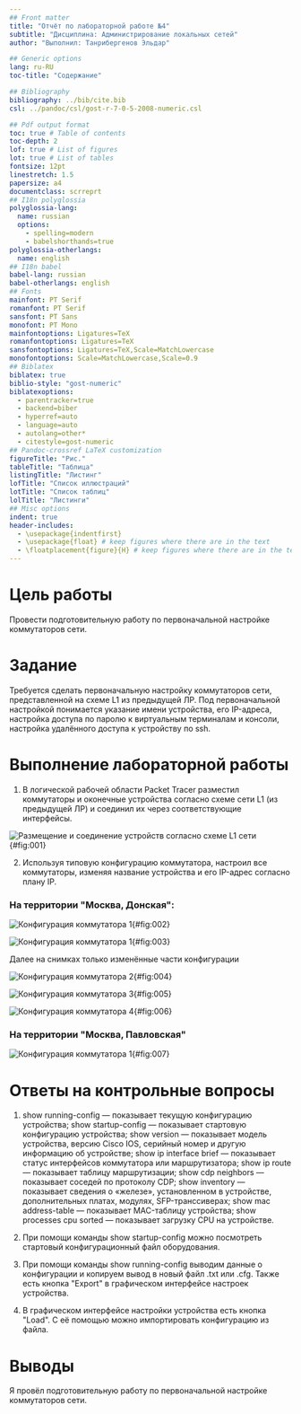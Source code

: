 ```yaml
---
## Front matter
title: "Отчёт по лабораторной работе №4"
subtitle: "Дисциплина: Администрирование локальных сетей"
author: "Выполнил: Танрибергенов Эльдар"

## Generic options
lang: ru-RU
toc-title: "Содержание"

## Bibliography
bibliography: ../bib/cite.bib
csl: ../pandoc/csl/gost-r-7-0-5-2008-numeric.csl

## Pdf output format
toc: true # Table of contents
toc-depth: 2
lof: true # List of figures
lot: true # List of tables
fontsize: 12pt
linestretch: 1.5
papersize: a4
documentclass: scrreprt
## I18n polyglossia
polyglossia-lang:
  name: russian
  options:
	- spelling=modern
	- babelshorthands=true
polyglossia-otherlangs:
  name: english
## I18n babel
babel-lang: russian
babel-otherlangs: english
## Fonts
mainfont: PT Serif
romanfont: PT Serif
sansfont: PT Sans
monofont: PT Mono
mainfontoptions: Ligatures=TeX
romanfontoptions: Ligatures=TeX
sansfontoptions: Ligatures=TeX,Scale=MatchLowercase
monofontoptions: Scale=MatchLowercase,Scale=0.9
## Biblatex
biblatex: true
biblio-style: "gost-numeric"
biblatexoptions:
  - parentracker=true
  - backend=biber
  - hyperref=auto
  - language=auto
  - autolang=other*
  - citestyle=gost-numeric
## Pandoc-crossref LaTeX customization
figureTitle: "Рис."
tableTitle: "Таблица"
listingTitle: "Листинг"
lofTitle: "Список иллюстраций"
lotTitle: "Список таблиц"
lolTitle: "Листинги"
## Misc options
indent: true
header-includes:
  - \usepackage{indentfirst}
  - \usepackage{float} # keep figures where there are in the text
  - \floatplacement{figure}{H} # keep figures where there are in the text
---
```


# Цель работы

Провести подготовительную работу по первоначальной настройке коммутаторов сети.


# Задание

Требуется сделать первоначальную настройку коммутаторов сети, представленной на схеме L1 из предыдущей ЛР. Под первоначальной настройкой понимается указание имени устройства, его IP-адреса, настройка
доступа по паролю к виртуальным терминалам и консоли, настройка удалённого доступа к устройству по ssh.



# Выполнение лабораторной работы


1. В логической рабочей области Packet Tracer разместил коммутаторы и оконечные устройства согласно схеме сети L1 (из предыдущей ЛР) и соединил их через соответствующие интерфейсы.

![Размещение и соединение устройств согласно схеме L1 сети](../images/topology.png){#fig:001}



2. Используя типовую конфигурацию коммутатора, настроил все коммутаторы, изменяя название устройства и его IP-адрес согласно плану IP.

### На территории "Москва, Донская":

![Конфигурация коммутатора 1](../images/sw-1-1.png){#fig:002}

![Конфигурация коммутатора 1](../images/sw-1-2.png){#fig:003}


Далее на снимках только изменённые части конфигурации

![Конфигурация коммутатора 2](../images/sw-2.png){#fig:004}

![Конфигурация коммутатора 3](../images/sw-3.png){#fig:005}

![Конфигурация коммутатора 4](../images/sw-4.png){#fig:006}


### На территории "Москва, Павловская"

![Конфигурация коммутатора 1](../images/sw-pavlovskaya.png){#fig:007}




# Ответы на контрольные вопросы

1. show running-config — показывает текущую конфигурацию устройства; show startup-config — показывает стартовую конфигурацию устройства; show version — показывает модель устройства, версию Cisco IOS, серийный номер и другую информацию об устройстве; 
show ip interface brief — показывает статус интерфейсов коммутатора или маршрутизатора; show ip route — показывает таблицу маршрутизации; show cdp neighbors — показывает соседей по протоколу CDP;
show inventory — показывает сведения о «железе», установленном в устройстве, дополнительных платах, модулях, SFP-транссиверах; show mac address-table — показывает MAC-таблицу устройства;
show processes cpu sorted — показывает загрузку CPU на устройстве.

2. При помощи команды show startup-config можно посмотреть стартовый конфигурационный файл оборудования.

3. При помощи команды show running-config выводим данные о конфигурации и копируем вывод в новый файл .txt или .cfg. Также есть кнопка "Export" в графическом интерфейсе настроек устройства.

4. В графическом интерфейсе настройки устройства есть кнопка "Load". С её помощью можно импортировать конфигурацию из файла.



# Выводы

Я провёл подготовительную работу по первоначальной настройке коммутаторов сети.

